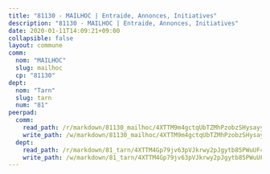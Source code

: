 ```yaml
---
title: "81130 - MAILHOC | Entraide, Annonces, Initiatives"
description: "81130 - MAILHOC | Entraide, Annonces, Initiatives"
date: 2020-01-11T14:09:21+09:00
collapsible: false
layout: commune
comm:
  nom: "MAILHOC"
  slug: mailhoc
  cp: "81130"
dept:
  nom: "Tarn"
  slug: tarn
  num: "81"
peerpad:
  comm:
    read_path: /r/markdown/81130_mailhoc/4XTTM9m4gctqUbTZMhPzobzSHysayyKr5EE3MU9DYYRy6bvjE
    write_path: /w/markdown/81130_mailhoc/4XTTM9m4gctqUbTZMhPzobzSHysayyKr5EE3MU9DYYRy6bvjE-K3TgU3P5nRXjRNtjUZ4QWmScQ4DeGNnNcT6UKZdLwUy1GErTqx1tvkgSvtMQvw3R9hsNj4NvCDFFGxHtpMV3yvzAEaJQnC1LerCWJZcrmtLmqo2FkFJV31x7joDuVx5fTaeW5Kfr
  dept:
    read_path: /r/markdown/81_tarn/4XTTM4Gp79jv63pVJkrwy2pJgytb85PWuUF46qZV3RNcf9bTY
    write_path: /w/markdown/81_tarn/4XTTM4Gp79jv63pVJkrwy2pJgytb85PWuUF46qZV3RNcf9bTY-K3TgUQULAfYZTaNEYQn663imu6tLJ5XUSYV3bG6y2QwZHe2hiw5KiHgnyL8wpzhjjRKSLQVjHCuMHvPTtVgD4tm7BFQTVwqLNiZgb8d93Riu34VNq5t6eFocUS5Ezct8i9MJtUHQ
---
```


